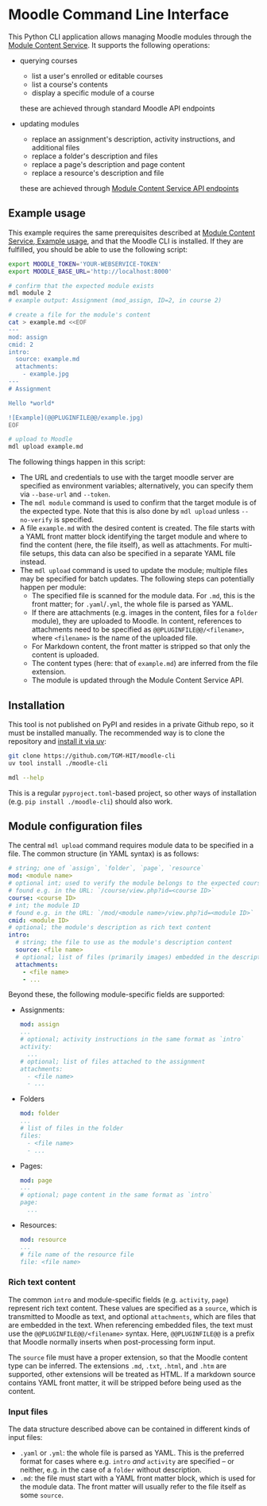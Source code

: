 # Moodle Command Line Interface

This Python CLI application allows managing Moodle modules through the [Module Content Service](https://github.com/TGM-HIT/moodle-local_modcontentservice). It supports the following operations:

- querying courses
  - list a user's enrolled or editable courses
  - list a course's contents
  - display a specific module of a course

  these are achieved through standard Moodle API endpoints
- updating modules
  - replace an assignment's description, activity instructions, and additional files
  - replace a folder's description and files
  - replace a page's description and page content
  - replace a resource's description and file

  these are achieved through [Module Content Service API endpoints](https://github.com/TGM-HIT/moodle-local_modcontentservice?tab=readme-ov-file#endpoint-functions)

## Example usage

This example requires the same prerequisites described at [Module Content Service, Example usage](https://github.com/TGM-HIT/moodle-local_modcontentservice?tab=readme-ov-file#example-usage), and that the Moodle CLI is installed. If they are fulfilled, you should be able to use the following script:

```bash
export MOODLE_TOKEN='YOUR-WEBSERVICE-TOKEN'
export MOODLE_BASE_URL='http://localhost:8000'

# confirm that the expected module exists
mdl module 2
# example output: Assignment (mod_assign, ID=2, in course 2)

# create a file for the module's content
cat > example.md <<EOF
---
mod: assign
cmid: 2
intro:
  source: example.md
  attachments:
    - example.jpg
---
# Assignment

Hello *world*

![Example](@@PLUGINFILE@@/example.jpg)
EOF

# upload to Moodle
mdl upload example.md
```

The following things happen in this script:

- The URL and credentials to use with the target moodle server are specified as environment variables; alternatively, you can specify them via `--base-url` and `--token`.
- The `mdl module` command is used to confirm that the target module is of the expected type. Note that this is also done by `mdl upload` unless `--no-verify` is specified.
- A file `example.md` with the desired content is created. The file starts with a YAML front matter block identifying the target module and where to find the content (here, the file itself), as well as attachments. For multi-file setups, this data can also be specified in a separate YAML file instead.
- The `mdl upload` command is used to update the module; multiple files may be specified for batch updates. The following steps can potentially happen per module:
  - The specified file is scanned for the module data. For `.md`, this is the front matter; for `.yaml`/`.yml`, the whole file is parsed as YAML.
  - If there are attachments (e.g. images in the content, files for a `folder` module), they are uploaded to Moodle. In content, references to attachments need to be specified as `@@PLUGINFILE@@/<filename>`, where `<filename>` is the name of the uploaded file.
  - For Markdown content, the front matter is stripped so that only the content is uploaded.
  - The content types (here: that of `example.md`) are inferred from the file extension.
  - The module is updated through the Module Content Service API.

## Installation

This tool is not published on PyPI and resides in a private Github repo, so it must be installed manually. The recommended way is to clone the repository and [install it via uv](https://docs.astral.sh/uv/guides/tools/#installing-tools):

```bash
git clone https://github.com/TGM-HIT/moodle-cli
uv tool install ./moodle-cli

mdl --help
```

This is a regular `pyproject.toml`-based project, so other ways of installation (e.g. `pip install ./moodle-cli`) should also work.

## Module configuration files

The central `mdl upload` command requires module data to be specified in a file. The common structure (in YAML syntax) is as follows:

```yaml
# string; one of `assign`, `folder`, `page`, `resource`
mod: <module name>
# optional int; used to verify the module belongs to the expected course
# found e.g. in the URL: `/course/view.php?id=<course ID>`
course: <course ID>
# int; the module ID
# found e.g. in the URL: `/mod/<module name>/view.php?id=<module ID>`
cmid: <module ID>
# optional; the module's description as rich text content
intro:
  # string; the file to use as the module's description content
  source: <file name>
  # optional; list of files (primarily images) embedded in the description
  attachments:
    - <file name>
    - ...
```

Beyond these, the following module-specific fields are supported:

- Assignments:

  ```yaml
  mod: assign
  ...
  # optional; activity instructions in the same format as `intro`
  activity:
    ...
  # optional; list of files attached to the assignment
  attachments:
    - <file name>
    - ...
  ```
- Folders

  ```yaml
  mod: folder
  ...
  # list of files in the folder
  files:
    - <file name>
    - ...
  ```
- Pages:

  ```yaml
  mod: page
  ...
  # optional; page content in the same format as `intro`
  page:
    ...
  ```
- Resources:

  ```yaml
  mod: resource
  ...
  # file name of the resource file
  file: <file name>
  ```


### Rich text content

The common `intro` and module-specific fields (e.g. `activity`, `page`) represent rich text content. These values are specified as a `source`, which is transmitted to Moodle as text, and optional `attachments`, which are files that are embedded in the text. When referencing embedded files, the text must use the `@@PLUGINFILE@@/<filename>` syntax. Here, `@@PLUGINFILE@@` is a prefix that Moodle normally inserts when post-processing form input.

The `source` file must have a proper extension, so that the Moodle content type can be inferred. The extensions `.md`, `.txt`, `.html`, and `.htm` are supported, other extensions will be treated as HTML. If a markdown source contains YAML front matter, it will be stripped before being used as the content.

### Input files

The data structure described above can be contained in different kinds of input files:

- `.yaml` or `.yml`: the whole file is parsed as YAML. This is the preferred format for cases where e.g. `intro` _and_ `activity` are specified – or neither, e.g. in the case of a `folder` without description.
- `.md`: the file must start with a YAML front matter block, which is used for the module data. The front matter will usually refer to the file itself as some `source`.
